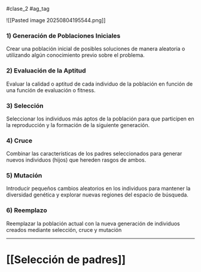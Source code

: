 #clase_2 #ag_tag 

![[Pasted image 20250804195544.png]]
### 1) Generación de Poblaciones Iniciales
Crear una población inicial de posibles soluciones de manera aleatoria o utilizando algún conocimiento previo sobre el problema.
### 2) Evaluación de la Aptitud
Evaluar la calidad o aptitud de cada individuo de la población en función de una función de evaluación o fitness.
### 3) Selección
Seleccionar los individuos más aptos de la población para que participen en la reproducción y la formación de la siguiente generación.
### 4) Cruce
Combinar las características de los padres seleccionados para generar nuevos individuos (hijos) que hereden rasgos de ambos.
### 5) Mutación
Introducir pequeños cambios aleatorios en los individuos para mantener la diversidad genética y explorar nuevas regiones del espacio de búsqueda.
### 6) Reemplazo
Reemplazar la población actual con la nueva generación de individuos creados mediante selección, cruce y mutación

---
# [[Selección de padres]]